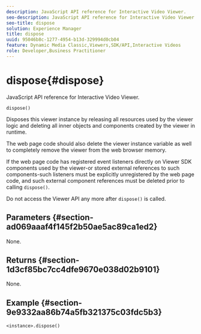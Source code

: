 ```yaml
---
description: JavaScript API reference for Interactive Video Viewer.
seo-description: JavaScript API reference for Interactive Video Viewer.
seo-title: dispose
solution: Experience Manager
title: dispose
uuid: 95046b8c-1277-4954-b13d-329994d0cb04
feature: Dynamic Media Classic,Viewers,SDK/API,Interactive Videos
role: Developer,Business Practitioner
---
```


# dispose{#dispose}

JavaScript API reference for Interactive Video Viewer.

 `dispose()`

Disposes this viewer instance by releasing all resources used by the viewer logic and deleting all inner objects and components created by the viewer in runtime.

The web page code should also delete the viewer instance variable as well to completely remove the viewer from the web browser memory.

If the web page code has registered event listeners directly on Viewer SDK components used by the viewer-or stored external references to such components-such listeners must be explicitly unregistered by the web page code, and such external component references must be deleted prior to calling `dispose()`.

Do not access the Viewer API any more after `dispose()` is called.

## Parameters {#section-ad069aaaf4f145f2b50ae5ac89ca1ed2}

None.

## Returns {#section-1d3cf85bc7cc4dfe9670e038d02b9101}

None.

## Example {#section-9e9332aa86b74a5fb321375c03fdc5b3}

```
<instance>.dispose()
```

